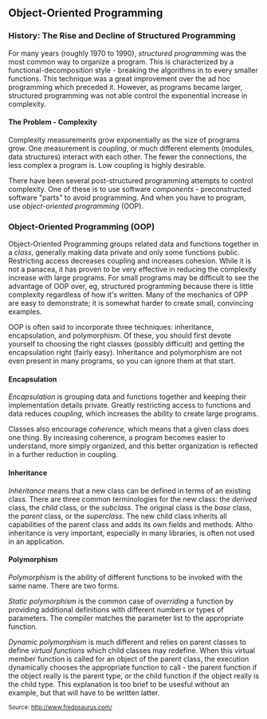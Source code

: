 ## Object-Oriented Programming

### History: The Rise and Decline of Structured Programming

For many years (roughly 1970 to 1990), *structured programming* was the most common way to organize
a program. This is characterized by a functional-decomposition style - breaking the algorithms in to
every smaller functions. This technique was a great improvement over the ad hoc programming which
preceded it. However, as programs became larger, structured programming was not able control the
exponential increase in complexity.

#### The Problem - Complexity

Complexity measurements grow exponentially as the size of programs grow. One measurement is
*coupling*, or much different elements (modules, data structures) interact with each other. The
fewer the connections, the less complex a program is. Low coupling is highly desirable.

There have been several post-structured programming attempts to control complexity. One of these is
to use software *components* - preconstructed software "parts" to avoid programming. And when you
have to program, use *object-oriented programming* (OOP).

### Object-Oriented Programming (OOP)

Object-Oriented Programming groups related data and functions together in a *class*, generally
making data private and only some functions public. Restricting access decreases coupling and
increases cohesion. While it is not a panacea, it has proven to be very effective in reducing the
complexity increase with large programs. For small programs may be difficult to see the advantage of
OOP over, eg, structured programming because there is little complexity regardless of how it's
written. Many of the mechanics of OPP are easy to demonstrate; it is somewhat harder to create
small, convincing examples.

OOP is often said to incorporate three techniques: inheritance, encapsulation, and polymorphism. Of
these, you should first devote yourself to choosing the right classes (possibly difficult) and
getting the encapsulation right (fairly easy). Inheritance and polymorphism are not even present in
many programs, so you can ignore them at that start.

#### Encapsulation

*Encapsulation* is grouping data and functions together and keeping their implementation details
private. Greatly restricting access to functions and data reduces *coupling*, which increases the
ability to create large programs.

Classes also encourage *coherence*, which means that a given class does one thing. By increasing
coherence, a program becomes easier to understand, more simply organized, and this better
organization is reflected in a further reduction in coupling.

#### Inheritance

*Inheritance* means that a new class can be defined in terms of an existing class. There are three
common terminologies for the new class: the *derived* class, the *child* class, or the *subclass*.
The original class is the *base* class, the *parent* class, or the *superclass*. The new child class
inherits all capabilities of the parent class and adds its own fields and methods. Altho inheritance
is very important, especially in many libraries, is often not used in an application.

#### Polymorphism

*Polymorphism* is the ability of different functions to be invoked with the same name. There are two
forms.

*Static polymorphism* is the common case of *overriding* a function by providing additional
definitions with different numbers or types of parameters. The compiler matches the parameter list
to the appropriate function.

*Dynamic polymorphism* is much different and relies on parent classes to define *virtual functions*
which child classes may redefine. When this virtual member function is called for an object of the
parent class, the execution dynamically chooses the appropriate function to call - the parent
function if the object really is the parent type, or the child function if the object really is the
child type. This explanation is too brief to be usesful without an example, but that will have to be
written latter.

<sub>Source: http://www.fredosaurus.com/</sub>